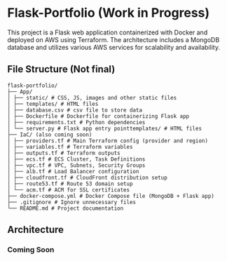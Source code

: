 # Flask-Portfolio (Work in Progress)

This project is a Flask web application containerized with Docker and deployed on AWS using Terraform. The architecture includes a MongoDB database and utilizes various AWS services for scalability and availability.

## File Structure (Not final)

```
flask-portfolio/
├── App/
│ ├── static/ # CSS, JS, images and other static files
│ ├── templates/ # HTML files
│ ├── database.csv # csv file to store data
│ ├── Dockerfile # Dockerfile for containerizing Flask app
│ ├── requirements.txt # Python dependencies
│ └── server.py # Flask app entry pointtemplates/ # HTML files
├── IaC/ (also coming soon)
│ ├── providers.tf # Main Terraform config (provider and region)
│ ├── variables.tf # Terraform variables
│ ├── outputs.tf # Terraform outputs
│ ├── ecs.tf # ECS Cluster, Task Definitions
│ ├── vpc.tf # VPC, Subnets, Security Groups
│ ├── alb.tf # Load Balancer configuration
│ ├── cloudfront.tf # CloudFront distribution setup
│ ├── route53.tf # Route 53 domain setup
│ └── acm.tf # ACM for SSL certificates
├── docker-compose.yml # Docker Compose file (MongoDB + Flask app)
├── .gitignore # Ignore unnecessary files
└── README.md # Project documentation
```

## Architecture

### Coming Soon
